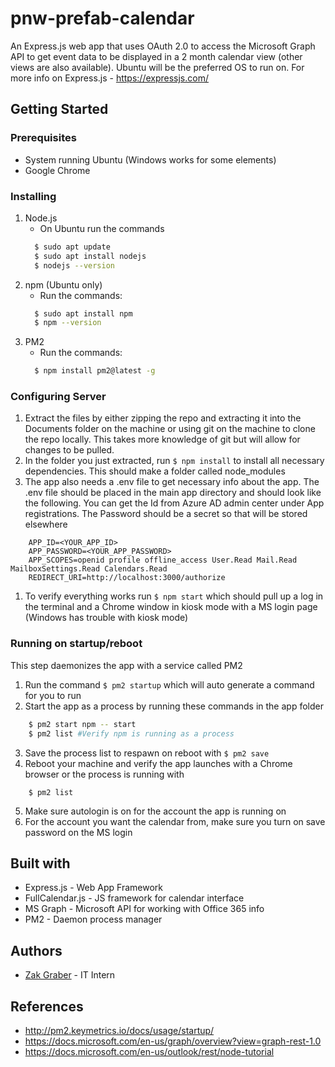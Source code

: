 # pnw-prefab-calendar
An Express.js web app that uses OAuth 2.0 to access the Microsoft Graph API to get event data to be displayed in a 2 
month calendar view (other views are also available). Ubuntu will be the preferred OS to run on.
For more info on Express.js - https://expressjs.com/

## Getting Started
### Prerequisites
* System running Ubuntu (Windows works for some elements)
* Google Chrome
### Installing
1. Node.js
    * On Ubuntu run the commands 
    ```bash
      $ sudo apt update
      $ sudo apt install nodejs
      $ nodejs --version
    ```
2. npm (Ubuntu only)
    * Run the commands:
    ```bash
      $ sudo apt install npm
      $ npm --version
    ```
3. PM2
    * Run the commands:
    ```bash
      $ npm install pm2@latest -g
    ```
### Configuring Server
1. Extract the files by either zipping the repo and extracting it into the Documents folder on the machine or
using git on the machine to clone the repo locally. This takes more knowledge of git but will allow for changes to be pulled. 
1. In the folder you just extracted, run ```$ npm install``` to install all necessary dependencies.
This should make a folder called node_modules
1. The app also needs a .env file to get necessary info about the app.
The .env file should be placed in the main app directory and should look like the following.
You can get the Id from Azure AD admin center under App registrations. 
The Password should be a secret so that will be stored elsewhere
```
    APP_ID=<YOUR_APP_ID>
    APP_PASSWORD=<YOUR_APP_PASSWORD>
    APP_SCOPES=openid profile offline_access User.Read Mail.Read MailboxSettings.Read Calendars.Read
    REDIRECT_URI=http://localhost:3000/authorize
```
1. To verify everything works run ```$ npm start``` which should pull up a log in the terminal and a Chrome window in kiosk mode
with a MS login page (Windows has trouble with kiosk mode)
### Running on startup/reboot
This step daemonizes the app with a service called PM2
1. Run the command `$ pm2 startup` which will auto generate a command for you to run
2. Start the app as a process by running these commands in the app folder
```bash
    $ pm2 start npm -- start
    $ pm2 list #Verify npm is running as a process
```
3. Save the process list to respawn on reboot with ```$ pm2 save```
4. Reboot your machine and verify the app launches with a Chrome browser or the process is running with
```
    $ pm2 list
```
5. Make sure autologin is on for the account the app is running on
6. For the account you want the calendar from, make sure you turn on save password on the MS login
## Built with
* Express.js - Web App Framework
* FullCalendar.js - JS framework for calendar interface
* MS Graph - Microsoft API for working with Office 365 info
* PM2 - Daemon process manager
## Authors
* [Zak Graber](https://github.com/zgraber) - IT Intern
## References
* http://pm2.keymetrics.io/docs/usage/startup/
* https://docs.microsoft.com/en-us/graph/overview?view=graph-rest-1.0
* https://docs.microsoft.com/en-us/outlook/rest/node-tutorial
